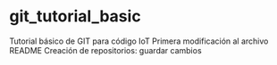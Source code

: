 # git_tutorial_basic
Tutorial básico de GIT para código IoT
Primera modificación al archivo README
Creación de repositorios: guardar cambios
